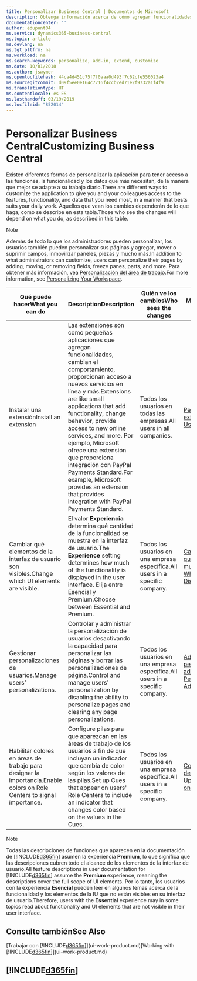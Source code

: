 ```yaml
---
title: Personalizar Business Central | Documentos de Microsoft
description: Obtenga información acerca de cómo agregar funcionalidades y personalizar Business Central.
documentationcenter: ''
author: edupont04
ms.service: dynamics365-business-central
ms.topic: article
ms.devlang: na
ms.tgt_pltfrm: na
ms.workload: na
ms.search.keywords: personalize, add-in, extend, customize
ms.date: 10/01/2018
ms.author: jswymer
ms.openlocfilehash: 44ca4d451c75f7f0aaa0d493f7c62cfe556023a4
ms.sourcegitcommit: d09f5ee0e164c7716f4ccb2ed71e2f9732a1f4f9
ms.translationtype: HT
ms.contentlocale: es-ES
ms.lasthandoff: 03/19/2019
ms.locfileid: "852014"
---
```

# <a name="customizing-business-central"></a><span data-ttu-id="99208-103">Personalizar Business Central</span><span class="sxs-lookup"><span data-stu-id="99208-103">Customizing Business Central</span></span>
<span data-ttu-id="99208-104">Existen diferentes formas de personalizar la aplicación para tener acceso a las funciones, la funcionalidad y los datos que más necesitan, de la manera que mejor se adapte a su trabajo diario.</span><span class="sxs-lookup"><span data-stu-id="99208-104">There are different ways to customize the application to give you and your colleagues access to the features, functionality, and data that you need most, in a manner that bests suits your daily work.</span></span> <span data-ttu-id="99208-105">Aquellos que vean los cambios dependerán de lo que haga, como se describe en esta tabla.</span><span class="sxs-lookup"><span data-stu-id="99208-105">Those who see the changes will depend on what you do, as described in this table.</span></span>

> [!NOTE]
> <span data-ttu-id="99208-106">Además de todo lo que los administradores pueden personalizar, los usuarios también pueden personalizar sus páginas y agregar, mover o suprimir campos, inmovilizar paneles, piezas y mucho más.</span><span class="sxs-lookup"><span data-stu-id="99208-106">In addition to what administrators can customize, users can personalize their pages by adding, moving, or removing fields, freeze panes, parts, and more.</span></span> <span data-ttu-id="99208-107">Para obtener más información, vea [Personalización del área de trabajo](ui-personalization-user.md).</span><span class="sxs-lookup"><span data-stu-id="99208-107">For more information, see [Personalizing Your Workspace](ui-personalization-user.md).</span></span>

| <span data-ttu-id="99208-108">Qué puede hacer</span><span class="sxs-lookup"><span data-stu-id="99208-108">What you can do</span></span>    |  <span data-ttu-id="99208-109">Description</span><span class="sxs-lookup"><span data-stu-id="99208-109">Description</span></span>  |  <span data-ttu-id="99208-110">Quién ve los cambios</span><span class="sxs-lookup"><span data-stu-id="99208-110">Who sees the changes</span></span>  |  <span data-ttu-id="99208-111">Más información</span><span class="sxs-lookup"><span data-stu-id="99208-111">More information</span></span>  |
|-----|---------------|---------|-------|
|<span data-ttu-id="99208-112">Instalar una extensión</span><span class="sxs-lookup"><span data-stu-id="99208-112">Install an extension</span></span>|<span data-ttu-id="99208-113">Las extensiones son como pequeñas aplicaciones que agregan funcionalidades, cambian el comportamiento, proporcionan acceso a nuevos servicios en línea y más.</span><span class="sxs-lookup"><span data-stu-id="99208-113">Extensions are like small applications that add functionality, change behavior, provide access to new online services, and more.</span></span> <span data-ttu-id="99208-114">Por ejemplo, Microsoft ofrece una extensión que proporciona integración con PayPal Payments Standard.</span><span class="sxs-lookup"><span data-stu-id="99208-114">For example, Microsoft provides an extension that provides integration with PayPal Payments Standard.</span></span>|<span data-ttu-id="99208-115">Todos los usuarios en todas las empresas.</span><span class="sxs-lookup"><span data-stu-id="99208-115">All users in all companies.</span></span>|[<span data-ttu-id="99208-116">Personalizar con extensiones</span><span class="sxs-lookup"><span data-stu-id="99208-116">Customizing Using Extensions</span></span>](ui-extensions.md)|
|<span data-ttu-id="99208-117">Cambiar qué elementos de la interfaz de usuario son visibles.</span><span class="sxs-lookup"><span data-stu-id="99208-117">Change which UI elements are visible.</span></span>|<span data-ttu-id="99208-118">El valor **Experiencia** determina qué cantidad de la funcionalidad se muestra en la interfaz de usuario.</span><span class="sxs-lookup"><span data-stu-id="99208-118">The **Experience** setting determines how much of the functionality is displayed in the user interface.</span></span> <span data-ttu-id="99208-119">Elija entre Esencial y Premium.</span><span class="sxs-lookup"><span data-stu-id="99208-119">Choose between Essential and Premium.</span></span>|<span data-ttu-id="99208-120">Todos los usuarios en una empresa específica.</span><span class="sxs-lookup"><span data-stu-id="99208-120">All users in a specific company.</span></span>|[<span data-ttu-id="99208-121">Cambiar las funciones que se muestran</span><span class="sxs-lookup"><span data-stu-id="99208-121">Changing Which Features are Displayed</span></span>](ui-experiences.md)|
|<span data-ttu-id="99208-122">Gestionar personalizaciones de usuarios.</span><span class="sxs-lookup"><span data-stu-id="99208-122">Manage users' personalizations.</span></span>|<span data-ttu-id="99208-123">Controlar y administrar la personalización de usuarios desactivando la capacidad para personalizar las páginas y borrar las personalizaciones de página.</span><span class="sxs-lookup"><span data-stu-id="99208-123">Control and manage users' personalization by disabling the ability to personalize pages and clearing any page personalizations.</span></span>|<span data-ttu-id="99208-124">Todos los usuarios en una empresa específica.</span><span class="sxs-lookup"><span data-stu-id="99208-124">All users in a specific company.</span></span>|[<span data-ttu-id="99208-125">Administrar la personalización como administrador</span><span class="sxs-lookup"><span data-stu-id="99208-125">Managing Personalization as an Administrator</span></span>](ui-personalization-manage.md)|
|<span data-ttu-id="99208-126">Habilitar colores en áreas de trabajo para designar la importancia.</span><span class="sxs-lookup"><span data-stu-id="99208-126">Enable colors on Role Centers to signal importance.</span></span>|<span data-ttu-id="99208-127">Configure pilas para que aparezcan en las áreas de trabajo de los usuarios a fin de que incluyan un indicador que cambia de color según los valores de las pilas.</span><span class="sxs-lookup"><span data-stu-id="99208-127">Set up Cues that appear on users' Role Centers to include an indicator that changes color based on the values in the Cues.</span></span>|<span data-ttu-id="99208-128">Todos los usuarios en una empresa específica.</span><span class="sxs-lookup"><span data-stu-id="99208-128">All users in a specific company.</span></span>|[<span data-ttu-id="99208-129">Configurar un indicador de color en pilas</span><span class="sxs-lookup"><span data-stu-id="99208-129">Setting Up a Colored Indicator on Cues</span></span>](admin-how-set-up-colored-indicator-on-cues.md)|

> [!NOTE]
> <span data-ttu-id="99208-130">Todas las descripciones de funciones que aparecen en la documentación de [!INCLUDE[d365fin](includes/d365fin_md.md)] asumen la experiencia **Premium**, lo que significa que las descripciones cubren todo el alcance de los elementos de la interfaz de usuario.</span><span class="sxs-lookup"><span data-stu-id="99208-130">All feature descriptions in user documentation for [!INCLUDE[d365fin](includes/d365fin_md.md)] assume the **Premium** experience, meaning the descriptions cover the full scope of UI elements.</span></span> <span data-ttu-id="99208-131">Por lo tanto, los usuarios con la experiencia **Esencial** pueden leer en algunos temas acerca de la funcionalidad y los elementos de la IU que no están visibles en su interfaz de usuario.</span><span class="sxs-lookup"><span data-stu-id="99208-131">Therefore, users with the **Essential** experience may in some topics read about functionality and UI elements that are not visible in their user interface.</span></span>

## <a name="see-also"></a><span data-ttu-id="99208-132">Consulte también</span><span class="sxs-lookup"><span data-stu-id="99208-132">See Also</span></span>
<span data-ttu-id="99208-133">[Trabajar con [!INCLUDE[d365fin](includes/d365fin_md.md)]](ui-work-product.md)</span><span class="sxs-lookup"><span data-stu-id="99208-133">[Working with [!INCLUDE[d365fin](includes/d365fin_md.md)]](ui-work-product.md)</span></span>  

## [!INCLUDE[d365fin](includes/free_trial_md.md)]  

